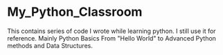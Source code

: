# My_Python_Classroom
This contains series of code I wrote while learning python. I still use it for reference. Mainly Python Basics
From "Hello World" to Advanced Python methods and Data Structures.
